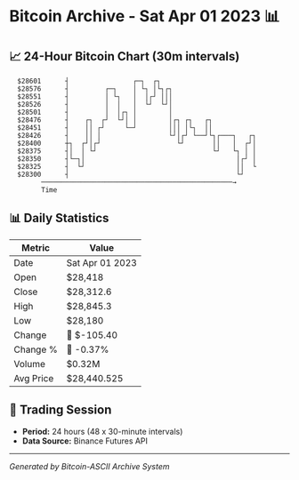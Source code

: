 # Bitcoin Archive - Sat Apr 01 2023 📊

## 📈 24-Hour Bitcoin Chart (30m intervals)

```
  $28601      ┤                ┌─┐  ┌┐                         
  $28576      ┤         ┌─┐    │ └┐ │└┐┌┐                      
  $28551      ┤         │ └┐   │  │┌┘ │││                      
  $28526      ┤         │  │   │  └┘  └┘│                      
  $28501      ┤         │  │┌┐ │        │                      
  $28476      ┤    ┌┐  ┌┘  └┘│ │        │┌┐ ┌┐   ┌┐            
  $28451      ┤    ││ ┌┘     └─┘        │││ │└┐  ││            
  $28426      ┤    ││ │                 └┘│┌┘ └──┘└┐┌───┐   ┌┐ 
  $28400      ┼┐  ┌┘│┌┘                   └┘       ││   │  ┌┘│ 
  $28375      ┤│  │ └┘                             └┘   └┐ │ │ 
  $28350      ┤└─┐│                                      │┌┘ │ 
  $28325      ┤  └┘                                      ││  └ 
  $28300      ┤                                          └┘    
        ────────────────────────────────────────────────→
        Time
```

## 📊 Daily Statistics

| Metric | Value |
|--------|-------|
| Date | Sat Apr 01 2023 |
| Open | $28,418 |
| Close | $28,312.6 |
| High | $28,845.3 |
| Low | $28,180 |
| Change | 🔴 $-105.40 |
| Change % | 🔴 -0.37% |
| Volume | $0.32M |
| Avg Price | $28,440.525 |

## 📅 Trading Session

- **Period:** 24 hours (48 x 30-minute intervals)
- **Data Source:** Binance Futures API

---
*Generated by Bitcoin-ASCII Archive System*
